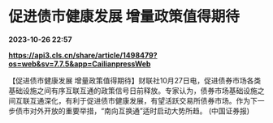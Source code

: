# 促进债市健康发展 增量政策值得期待

**2023-10-26 22:57**

**https://api3.cls.cn/share/article/1498479?os=web&sv=7.7.5&app=CailianpressWeb**

【促进债市健康发展 增量政策值得期待】财联社10月27日电，促进债券市场各类基础设施之间有序互联互通的政策信号日前释放。专家认为，债券市场基础设施之间互联互通深化，有利于促进债市健康发展，有望活跃交易所债券市场。作为下一步债市对外开放的重要举措，“南向互换通”适时启动大势所趋。 (中国证券报)
